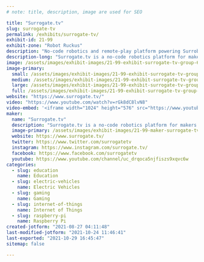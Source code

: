 ```yaml
---
# note: title, description, image are used for SEO

title: "Surrogate.tv"
slug: surrogate-tv
permalink: /exhibits/surrogate-tv/
exhibit-id: 21-99
exhibit-zone: "Robot Ruckus"
description: "No-code robotics and remote-play platform powering Surrobot - the easiest way to make custom robots."
description-long: "Surrogate.tv is a no-code robotics platform for makers and creatives where people can hook anything to the internet (RC Cars, Robots, Arcade Cabinets, etc), and control it remotely in near-real-time. Currently, we&#039;re building our first hardware product - Surrobot, which is a robot platform made and designed by makers for makers. Surrobot allows creating advanced robotics projects with teleoperation, image recognition, and all types of robotics elements with no hardware or coding skills needed. Surrobot is made to be easily repaired, modified, and upgraded - freely available STL files, open-source Python SDK, easily replaceable components. Coming to Kickstarter November 2021."
image: /assets/images/exhibit-images/21-99-exhibit-surrogate-tv-group-689-large.png
image-primary: 
  small: /assets/images/exhibit-images/21-99-exhibit-surrogate-tv-group-689-small.png
  medium: /assets/images/exhibit-images/21-99-exhibit-surrogate-tv-group-689-medium.png
  large: /assets/images/exhibit-images/21-99-exhibit-surrogate-tv-group-689-large.png
  full: /assets/images/exhibit-images/21-99-exhibit-surrogate-tv-group-689-full.png
website: "https://www.surrogate.tv/"
video: "https://www.youtube.com/watch?v=rGk8dC8lvN8"
video-embed: '<iframe width="1024" height="576" src="https://www.youtube.com/embed/rGk8dC8lvN8?feature=oembed" frameborder="0" allow="accelerometer; autoplay; clipboard-write; encrypted-media; gyroscope; picture-in-picture" allowfullscreen></iframe>'
maker: 
  name: "Surrogate.tv"
  description: "Surrogate.tv is a no-code robotics platform for makers and creatives where people can hook anything to the internet (RC Cars, Robots, Arcade Cabinets, etc), and control it remotely in near-real-time. Currently, we&#039;re preparing to launch our first hardware product - Surrobot, which is a robot platform made and designed by makers for makers. Surrobot allows creating advanced robotics projects with teleoperation, image recognition, and all types of robotics elements with no hardware or coding skills needed. Surrobot is made to be easily repaired, modified, and upgraded - freely available STL files, open-source Python SDK, easily replaceable components. Coming to Kickstarter November 2021."
  image-primary: /assets/images/exhibit-images/21-99-maker-surrogate-tv-surrogatetv-logo-new-b9e110ee-medium.png
  website: https://www.surrogate.tv/
  twitter: https://www.twitter.com/surrogatetv
  instagram: https://www.instagram.com/surrogate.tv/
  facebook: https://www.facebook.com/surrogatetv
  youtube: https://www.youtube.com/channel/uc_drqoca5njfiszs9xqvc6w
categories: 
  - slug: education
    name: Education
  - slug: electric-vehicles
    name: Electric Vehicles
  - slug: gaming
    name: Gaming
  - slug: internet-of-things
    name: Internet of Things
  - slug: raspberry-pi
    name: Raspberry Pi
created-jotform: "2021-08-27 04:11:48"
last-modified-jotform: "2021-10-24 11:46:41"
last-exported: "2021-10-29 16:45:47"
sitemap: false

---
```

